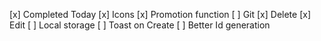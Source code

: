 [x] Completed Today
[x] Icons
[x] Promotion function
[ ] Git
[x] Delete
[x] Edit
[ ] Local storage
[ ] Toast on Create
[ ] Better Id generation